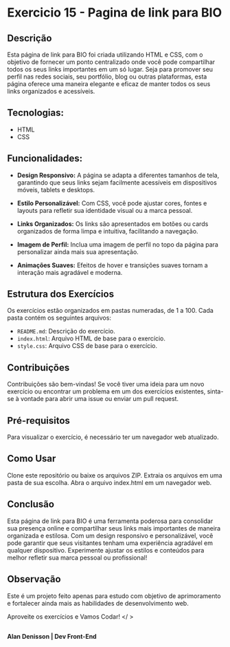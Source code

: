 # Exercicio 15 - Pagina de link para BIO

## Descrição
Esta página de link para BIO foi criada utilizando HTML e CSS, com o objetivo de fornecer um ponto centralizado onde você pode compartilhar todos os seus links importantes em um só lugar. Seja para promover seu perfil nas redes sociais, seu portfólio, blog ou outras plataformas, esta página oferece uma maneira elegante e eficaz de manter todos os seus links organizados e acessíveis.

## Tecnologias: 
- HTML
- CSS

## Funcionalidades:
- **Design Responsivo:** A página se adapta a diferentes tamanhos de tela, garantindo que seus links sejam facilmente acessíveis em dispositivos móveis, tablets e desktops.

- **Estilo Personalizável:** Com CSS, você pode ajustar cores, fontes e layouts para refletir sua identidade visual ou a marca pessoal.

- **Links Organizados:** Os links são apresentados em botões ou cards organizados de forma limpa e intuitiva, facilitando a navegação.

- **Imagem de Perfil:** Inclua uma imagem de perfil no topo da página para personalizar ainda mais sua apresentação.

- **Animações Suaves:** Efeitos de hover e transições suaves tornam a interação mais agradável e moderna.


## Estrutura dos Exercícios
Os exercícios estão organizados em pastas numeradas, de 1 a 100. 
Cada pasta contém os seguintes arquivos:

- `README.md`: Descrição do exercício.
- `index.html`: Arquivo HTML de base para o exercício.
- `style.css`: Arquivo CSS de base para o exercício.


## Contribuições
Contribuições são bem-vindas! Se você tiver uma ideia para um novo exercício ou encontrar um problema em um dos exercícios existentes, sinta-se à vontade para abrir 
uma issue ou enviar um pull request.


## Pré-requisitos
Para visualizar o exercício, é necessário ter um navegador web atualizado.


## Como Usar
Clone este repositório ou baixe os arquivos ZIP.
Extraia os arquivos em uma pasta de sua escolha.
Abra o arquivo index.html em um navegador web.


## Conclusão
Esta página de link para BIO é uma ferramenta poderosa para consolidar sua presença online e compartilhar seus links mais importantes de maneira organizada e estilosa. Com um design responsivo e personalizável, você pode garantir que seus visitantes tenham uma experiência agradável em qualquer dispositivo. Experimente ajustar os estilos e conteúdos para melhor refletir sua marca pessoal ou profissional!


## Observação
Este é um projeto feito apenas para estudo com objetivo de aprimoramento e fortalecer ainda mais as habilidades de desenvolvimento web.

Aproveite os exercícios e Vamos Codar! </ >

##
**Alan Denisson | Dev Front-End**